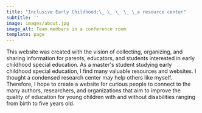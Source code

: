 ```yaml
---
title: "Inclusive Early Childhood:\_ \_ \_ \_ \_a resource center"
subtitle: ''
image: images/about.jpg
image_alt: Team members in a conference room
template: page
---
```



This website was created with the vision of collecting, organizing, and sharing information for parents, educators, and students interested in early childhood special education. As a master's student studying early childhood special education, I find many valuable resources and websites. I thought a condensed research center may help others like myself. Therefore, I hope to create a website for curious people to connect to the many authors, researchers, and organizations that aim to improve the quality of education for young children with and without disabilities ranging from birth to five years old. 
